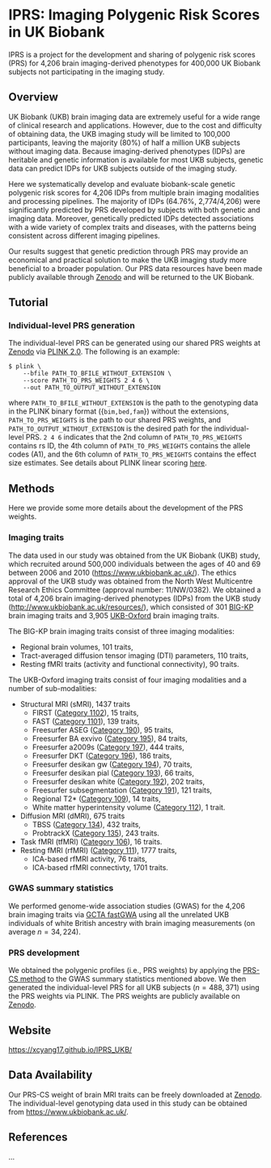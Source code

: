 # IPRS: Imaging Polygenic Risk Scores in UK Biobank

IPRS is a project for the development and sharing of polygenic risk scores (PRS) for 4,206 brain imaging-derived phenotypes for 400,000 UK Biobank subjects not participating in the imaging study. 


## Overview
UK Biobank (UKB) brain imaging data are extremely useful for a wide range of clinical research and applications. However, due to the cost and difficulty of obtaining data, the UKB imaging study will be limited to 100,000 participants, leaving the majority (80%) of half a million UKB subjects without imaging data. Because imaging-derived phenotypes (IDPs) are heritable and genetic information is available for most UKB subjects, genetic data can predict IDPs for UKB subjects outside of the imaging study. 

Here we systematically develop and evaluate biobank-scale genetic polygenic risk scores for 4,206 IDPs from multiple brain imaging modalities and processing pipelines. The majority of IDPs (64.76%, 2,774/4,206) were significantly predicted by PRS developed by subjects with both genetic and imaging data. Moreover, genetically predicted IDPs detected associations with a wide variety of complex traits and diseases, with the patterns being consistent across different imaging pipelines. 

Our results suggest that genetic prediction through PRS may provide an economical and practical solution to make the UKB imaging study more beneficial to a broader population. Our PRS data resources have been made publicly available through [Zenodo](https://zenodo.org/) and will be returned to the UK Biobank. 


## Tutorial
### Individual-level PRS generation
The individual-level PRS can be generated using our shared PRS weights at [Zenodo](https://zenodo.org/) via [PLINK 2.0](https://www.cog-genomics.org/plink/2.0/). The following is an example:
```{bash}
$ plink \
    --bfile PATH_TO_BFILE_WITHOUT_EXTENSION \
    --score PATH_TO_PRS_WEIGHTS 2 4 6 \
    --out PATH_TO_OUTPUT_WITHOUT_EXTENSION
```
where `PATH_TO_BFILE_WITHOUT_EXTENSION` is the path to the genotyping data in the PLINK binary format ({`bim,bed,fam`}) without the extensions, `PATH_TO_PRS_WEIGHTS` is the path to our shared PRS weights, and `PATH_TO_OUTPUT_WITHOUT_EXTENSION` is the desired path for the individual-level PRS. `2 4 6` indicates that the 2nd column of `PATH_TO_PRS_WEIGHTS` contains rs ID, the 4th column of `PATH_TO_PRS_WEIGHTS` contains the allele codes (A1), and the 6th column of `PATH_TO_PRS_WEIGHTS` contains the effect size estimates. See details about PLINK linear scoring [here](https://www.cog-genomics.org/plink/2.0/score).


## Methods
Here we provide some more details about the development of the PRS weights.
### Imaging traits
The data used in our study was obtained from the UK Biobank (UKB) study, which recruited around 500,000 individuals between the ages of 40 and 69 between 2006 and 2010 (https://www.ukbiobank.ac.uk/). The ethics approval of the UKB study was obtained from the North West Multicentre Research Ethics Committee (approval number: 11/NW/0382). We obtained a total of 4,206 brain imaging-derived phenotypes (IDPs) from the UKB study (http://www.ukbiobank.ac.uk/resources/), which consisted of 301 [BIG-KP](https://bigkp.org/) brain imaging traits and 3,905 [UKB-Oxford](https://open.win.ox.ac.uk/ukbiobank/big40/) brain imaging traits.

The BIG-KP brain imaging traits consist of three imaging modalities: 
- Regional brain volumes, 101 traits,
- Tract-averaged diffusion tensor imaging (DTI) parameters, 110 traits,
- Resting fMRI traits (activity and functional connectivity), 90 traits.

The UKB-Oxford imaging traits consist of four imaging modalities and a number of sub-modalities:
- Structural MRI (sMRI), 1437 traits
    * FIRST ([Category 1102](https://biobank.ctsu.ox.ac.uk/crystal/label.cgi?id=1102)), 15 traits,
    * FAST ([Category 1101](https://biobank.ctsu.ox.ac.uk/crystal/label.cgi?id=1101)), 139 traits,
    * Freesurfer ASEG ([Category 190](https://biobank.ctsu.ox.ac.uk/crystal/label.cgi?id=190)), 95 traits,
    * Freesurfer BA exvivo ([Category 195](https://biobank.ctsu.ox.ac.uk/crystal/label.cgi?id=195)), 84 traits,
    * Freesurfer a2009s ([Category 197](https://biobank.ctsu.ox.ac.uk/crystal/label.cgi?id=197)), 444 traits,
    * Freesurfer DKT ([Category 196](https://biobank.ctsu.ox.ac.uk/crystal/label.cgi?id=196)), 186 traits,
    * Freesurfer desikan gw ([Category 194](https://biobank.ctsu.ox.ac.uk/crystal/label.cgi?id=194)), 70 traits,
    * Freesurfer desikan pial ([Category 193](https://biobank.ctsu.ox.ac.uk/crystal/label.cgi?id=193)), 66 traits,
    * Freesurfer desikan white ([Category 192](https://biobank.ctsu.ox.ac.uk/crystal/label.cgi?id=192)), 202 traits,
    * Freesurfer subsegmentation ([Category 191](https://biobank.ctsu.ox.ac.uk/crystal/label.cgi?id=191)), 121 traits,
    * Regional T2* ([Category 109](https://biobank.ctsu.ox.ac.uk/crystal/label.cgi?id=109)), 14 traits,
    * White matter hyperintensity volume ([Category 112](https://biobank.ctsu.ox.ac.uk/crystal/label.cgi?id=112)), 1 trait.
- Diffusion MRI (dMRI), 675 traits
    * TBSS ([Category 134](https://biobank.ctsu.ox.ac.uk/crystal/label.cgi?id=134)), 432 traits,
    * ProbtrackX ([Category 135](https://biobank.ctsu.ox.ac.uk/crystal/label.cgi?id=135)), 243 traits.
- Task fMRI (tfMRI) ([Category 106](https://biobank.ctsu.ox.ac.uk/crystal/label.cgi?id=106)), 16 traits.
- Resting fMRI (rfMRI) ([Category 111](https://biobank.ndph.ox.ac.uk/showcase/label.cgi?id=111)), 1777 traits,
    * ICA-based rfMRI activity, 76 traits,
    * ICA-based rfMRI connectivty, 1701 traits.

### GWAS summary statistics
We performed genome-wide association studies (GWAS) for the 4,206 brain imaging traits via [GCTA fastGWA](https://yanglab.westlake.edu.cn/software/gcta/#Overview) using all the unrelated UKB individuals of white British ancestry with brain imaging measurements (on average $n=34,224$). 

### PRS development
We obtained the polygenic profiles (i.e., PRS weights) by applying the [PRS-CS method](https://github.com/getian107/PRScs) to the GWAS summary statistics mentioned above. We then generated the individual-level PRS for all UKB subjects ($n=488,371$) using the PRS weights via PLINK. The PRS weights are publicly available on [Zenodo](https://zenodo.org/). 




## Website
https://xcyang17.github.io/IPRS_UKB/




## Data Availability
Our PRS-CS weight of brain MRI traits can be freely downloaded at [Zenodo](https://zenodo.org/). The individual-level genotyping data used in this study can be obtained from https://www.ukbiobank.ac.uk/.



## References
...

